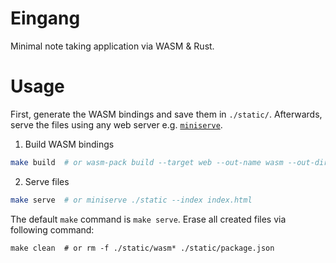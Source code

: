 # Eingang

Minimal note taking application via WASM & Rust.

# Usage

First, generate the WASM bindings and save them in `./static/`.
Afterwards, serve the files using any web server e.g. [`miniserve`](https://lib.rs/crates/miniserve).

1. Build WASM bindings
```bash
make build  # or wasm-pack build --target web --out-name wasm --out-dir ./static
```

2. Serve files
```bash
make serve  # or miniserve ./static --index index.html
```
The default `make` command is `make serve`. Erase all created files via following command:
```
make clean  # or rm -f ./static/wasm* ./static/package.json
```
